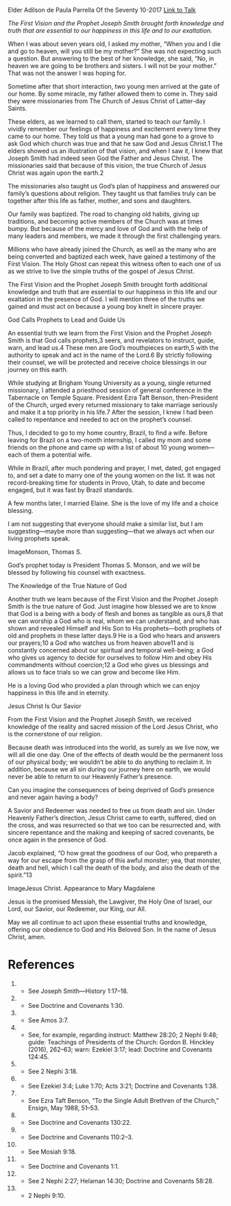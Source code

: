 Elder Adilson de Paula Parrella
Of the Seventy
10-2017
[Link to Talk](https://www.churchofjesuschrist.org/study/general-conference/2017/10/essential-truths-our-need-to-act?lang=eng)

_The First Vision and the Prophet Joseph Smith brought forth knowledge and truth that are essential to our happiness in this life and to our exaltation._

When I was about seven years old, I asked my mother, “When you and I die and go to heaven, will you still be my mother?” She was not expecting such a question. But answering to the best of her knowledge, she said, “No, in heaven we are going to be brothers and sisters. I will not be your mother.” That was not the answer I was hoping for.

Sometime after that short interaction, two young men arrived at the gate of our home. By some miracle, my father allowed them to come in. They said they were missionaries from The Church of Jesus Christ of Latter-day Saints.

These elders, as we learned to call them, started to teach our family. I vividly remember our feelings of happiness and excitement every time they came to our home. They told us that a young man had gone to a grove to ask God which church was true and that he saw God and Jesus Christ.1 The elders showed us an illustration of that vision, and when I saw it, I knew that Joseph Smith had indeed seen God the Father and Jesus Christ. The missionaries said that because of this vision, the true Church of Jesus Christ was again upon the earth.2



The missionaries also taught us God’s plan of happiness and answered our family’s questions about religion. They taught us that families truly can be together after this life as father, mother, and sons and daughters.

Our family was baptized. The road to changing old habits, giving up traditions, and becoming active members of the Church was at times bumpy. But because of the mercy and love of God and with the help of many leaders and members, we made it through the first challenging years.

Millions who have already joined the Church, as well as the many who are being converted and baptized each week, have gained a testimony of the First Vision. The Holy Ghost can repeat this witness often to each one of us as we strive to live the simple truths of the gospel of Jesus Christ.

The First Vision and the Prophet Joseph Smith brought forth additional knowledge and truth that are essential to our happiness in this life and our exaltation in the presence of God. I will mention three of the truths we gained and must act on because a young boy knelt in sincere prayer.





God Calls Prophets to Lead and Guide Us



An essential truth we learn from the First Vision and the Prophet Joseph Smith is that God calls prophets,3 seers, and revelators to instruct, guide, warn, and lead us.4 These men are God’s mouthpieces on earth,5 with the authority to speak and act in the name of the Lord.6 By strictly following their counsel, we will be protected and receive choice blessings in our journey on this earth.

While studying at Brigham Young University as a young, single returned missionary, I attended a priesthood session of general conference in the Tabernacle on Temple Square. President Ezra Taft Benson, then-President of the Church, urged every returned missionary to take marriage seriously and make it a top priority in his life.7 After the session, I knew I had been called to repentance and needed to act on the prophet’s counsel.

Thus, I decided to go to my home country, Brazil, to find a wife. Before leaving for Brazil on a two-month internship, I called my mom and some friends on the phone and came up with a list of about 10 young women—each of them a potential wife.

While in Brazil, after much pondering and prayer, I met, dated, got engaged to, and set a date to marry one of the young women on the list. It was not record-breaking time for students in Provo, Utah, to date and become engaged, but it was fast by Brazil standards.

A few months later, I married Elaine. She is the love of my life and a choice blessing.

I am not suggesting that everyone should make a similar list, but I am suggesting—maybe more than suggesting—that we always act when our living prophets speak.

  ImageMonson, Thomas S.

God’s prophet today is President Thomas S. Monson, and we will be blessed by following his counsel with exactness.







The Knowledge of the True Nature of God



Another truth we learn because of the First Vision and the Prophet Joseph Smith is the true nature of God. Just imagine how blessed we are to know that God is a being with a body of flesh and bones as tangible as ours,8 that we can worship a God who is real, whom we can understand, and who has shown and revealed Himself and His Son to His prophets—both prophets of old and prophets in these latter days.9 He is a God who hears and answers our prayers;10 a God who watches us from heaven above11 and is constantly concerned about our spiritual and temporal well-being; a God who gives us agency to decide for ourselves to follow Him and obey His commandments without coercion;12 a God who gives us blessings and allows us to face trials so we can grow and become like Him.

He is a loving God who provided a plan through which we can enjoy happiness in this life and in eternity.







Jesus Christ Is Our Savior



From the First Vision and the Prophet Joseph Smith, we received knowledge of the reality and sacred mission of the Lord Jesus Christ, who is the cornerstone of our religion.

Because death was introduced into the world, as surely as we live now, we will all die one day. One of the effects of death would be the permanent loss of our physical body; we wouldn’t be able to do anything to reclaim it. In addition, because we all sin during our journey here on earth, we would never be able to return to our Heavenly Father’s presence.

Can you imagine the consequences of being deprived of God’s presence and never again having a body?

A Savior and Redeemer was needed to free us from death and sin. Under Heavenly Father’s direction, Jesus Christ came to earth, suffered, died on the cross, and was resurrected so that we too can be resurrected and, with sincere repentance and the making and keeping of sacred covenants, be once again in the presence of God.

Jacob explained, “O how great the goodness of our God, who prepareth a way for our escape from the grasp of this awful monster; yea, that monster, death and hell, which I call the death of the body, and also the death of the spirit.”13

  ImageJesus Christ. Appearance to Mary Magdalene

Jesus is the promised Messiah, the Lawgiver, the Holy One of Israel, our Lord, our Savior, our Redeemer, our King, our All.

May we all continue to act upon these essential truths and knowledge, offering our obedience to God and His Beloved Son. In the name of Jesus Christ, amen.

# References
1. - See Joseph Smith—History 1:17–18.
2. - See Doctrine and Covenants 1:30.
3. - See Amos 3:7.
4. - See, for example, regarding instruct: Matthew 28:20; 2 Nephi 9:48; guide: Teachings of Presidents of the Church: Gordon B. Hinckley (2016), 262–63; warn: Ezekiel 3:17; lead: Doctrine and Covenants 124:45.
5. - See 2 Nephi 3:18.
6. - See Ezekiel 3:4; Luke 1:70; Acts 3:21; Doctrine and Covenants 1:38.
7. - See Ezra Taft Benson, “To the Single Adult Brethren of the Church,” Ensign, May 1988, 51–53.
8. - See Doctrine and Covenants 130:22.
9. - See Doctrine and Covenants 110:2–3.
10. - See Mosiah 9:18.
11. - See Doctrine and Covenants 1:1.
12. - See 2 Nephi 2:27; Helaman 14:30; Doctrine and Covenants 58:28.
13. - 2 Nephi 9:10.